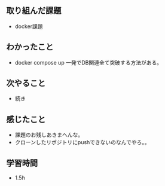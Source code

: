 ## 取り組んだ課題
- docker課題

## わかったこと
- docker compose up 一発でDB関連全て突破する方法がある。

## 次やること
- 続き

## 感じたこと
- 課題のお残しあきまへんな。
- クローンしたリポジトリにpushできないのなんでやろ。。

## 学習時間
- 1.5h
